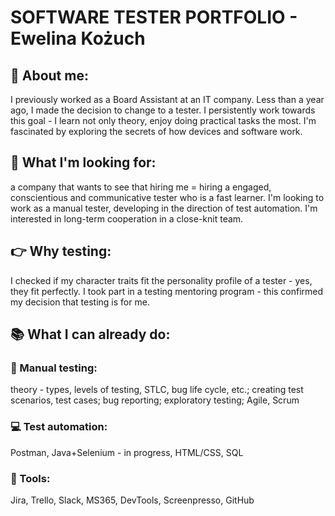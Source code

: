 # SOFTWARE TESTER PORTFOLIO - Ewelina Kożuch

## :wave: About me: 
I previously worked as a Board Assistant at an IT company. Less than a year ago, I made the decision to change to a tester. I persistently work towards this goal - I learn not only theory, enjoy doing practical tasks the most. 
I'm fascinated by exploring the secrets of how devices and software work.

## :eyes: What I'm looking for: 
a company that wants to see that hiring me = hiring a engaged, conscientious and communicative tester who is a fast learner. I'm looking to work as a manual tester, developing in the direction of test automation. I'm interested in long-term cooperation in a close-knit team.

## :point_right: Why testing: 
I checked if my character traits fit the personality profile of a tester - yes, they fit perfectly. I took part in a testing mentoring program - this confirmed my decision that testing is for me.

## :books: What I can already do:
### :bug: Manual testing:
theory - types, levels of testing, STLC, bug life cycle, etc.; creating test scenarios, test cases; bug reporting; exploratory testing; Agile, Scrum
### :computer: Test automation:
Postman, Java+Selenium - in progress, HTML/CSS, SQL
### :wrench: Tools:
Jira, Trello, Slack, MS365, DevTools, Screenpresso, GitHub
